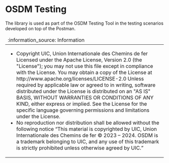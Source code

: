 # OSDM Testing

The library is used as part of the OSDM Testing Tool in the testing scenarios developed on top of the Postman.

<table>
  <thead>
    <tr>
      <td align="left">
        :information_source: Information
      </td>
    </tr>
  </thead>

  <tbody>
    <tr>
      <td>
        <ul>
          <li>Copyright UIC, Union Internationale des Chemins de fer
              Licensed under the Apache License, Version 2.0 (the "License");
              you may not use this file except in compliance with the License.
              You may obtain a copy of the License at
                   http://www.apache.org/licenses/LICENSE-2.0
              Unless required by applicable law or agreed to in writing, software
              distributed under the License is distributed on an "AS IS" BASIS,
              WITHOUT WARRANTIES OR CONDITIONS OF ANY KIND, either express or implied.
              See the License for the specific language governing permissions and
              limitations under the License.</li>
          <li>No reproduction nor distribution shall be allowed without the following notice
              “This material is copyrighted by UIC, Union Internationale des Chemins de fer © 2023 – 2024. OSDM is a trademark belonging to UIC, and any use of this trademark is strictly prohibited unless otherwise agreed by UIC.”</li>
        </ul>
      </td>
    </tr>
  </tbody>
</table>
